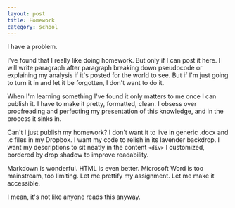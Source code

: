 ```yaml
---
layout: post
title: Homework
category: school
---
```


I have a problem.

I've found that I really like doing homework. But only if I can post it here. I will write paragraph after paragraph breaking down pseudocode or explaining my analysis if it's posted for the world to see. But if I'm just going to turn it in and let it be forgotten, I don't want to do it.

When I'm learning something I've found it only matters to me once I can publish it. I have to make it pretty, formatted, clean. I obsess over proofreading and perfecting my presentation of this knowledge, and in the process it sinks in.

Can't I just publish my homework? I don't want it to live in generic .docx and .c files in my Dropbox. I want my code to relish in its lavender backdrop. I want my descriptions to sit neatly in the content `<div>` I customized, bordered by drop shadow to improve readability.

Markdown is wonderful. HTML is even better. Microsoft Word is too mainstream, too limiting. Let me prettify my assignment. Let me make it accessible.

I mean, it's not like anyone reads this anyway.